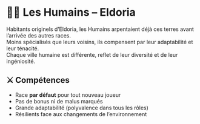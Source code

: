 # 🧑‍🌾 Les Humains – Eldoria

Habitants originels d’Eldoria, les Humains arpentaient déjà ces terres avant l’arrivée des autres races.  
Moins spécialisés que leurs voisins, ils compensent par leur adaptabilité et leur ténacité.  
Chaque ville humaine est différente, reflet de leur diversité et de leur ingéniosité.  

## ⚔️ Compétences
- Race **par défaut** pour tout nouveau joueur  
- Pas de bonus ni de malus marqués  
- Grande adaptabilité (polyvalence dans tous les rôles)  
- Résilients face aux changements de l’environnement  
